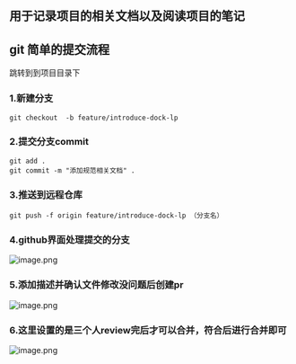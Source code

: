 ## 用于记录项目的相关文档以及阅读项目的笔记

## git 简单的提交流程

跳转到到项目目录下

### 1.新建分支

```
git checkout  -b feature/introduce-dock-lp
```

### 2.提交分支commit

```
git add .
git commit -m "添加规范相关文档" .
```

### 3.推送到远程仓库

```
git push -f origin feature/introduce-dock-lp （分支名）
```

### 4.github界面处理提交的分支

![image.png](https://s2.loli.net/2022/11/12/FbDZhyqeTxoVXvs.png)

### 5.添加描述并确认文件修改没问题后创建pr
![image.png](https://s2.loli.net/2022/11/12/EZRKDalsI3efcdv.png)


### 6.这里设置的是三个人review完后才可以合并，符合后进行合并即可

![image.png](https://s2.loli.net/2022/11/12/FcDJuK4oWebSrmM.png)
